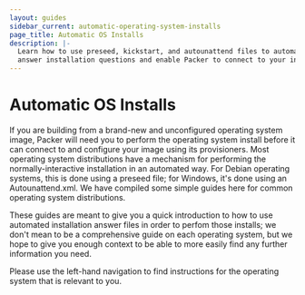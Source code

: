 ```yaml
---
layout: guides
sidebar_current: automatic-operating-system-installs
page_title: Automatic OS Installs
description: |-
  Learn how to use preseed, kickstart, and autounattend files to automatically
  answer installation questions and enable Packer to connect to your instnace.
---
```


# Automatic OS Installs

If you are building from a brand-new and unconfigured operating system
image, Packer will need you to perform the operating system install before it
can connect to and configure your image using its provisioners. Most operating
system distributions have a mechanism for performing the normally-interactive
installation in an automated way. For Debian operating systems, this is done
using a preseed file; for Windows, it's done using an Autounattend.xml. We have
compiled some simple guides here for common operating system distributions.

These guides are meant to give you a quick introduction to how to use automated
installation answer files in order to perfom those installs; we don't mean to
be a comprehensive guide on each operating system, but we hope to give you
enough context to be able to more easily find any further information you need.

Please use the left-hand navigation to find instructions for the operating
system that is relevant to you.